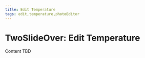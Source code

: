 ```yaml
---
title: Edit Temperature
tags: edit,temperature,photoEditor
---
```


# TwoSlideOver: Edit Temperature

Content TBD
